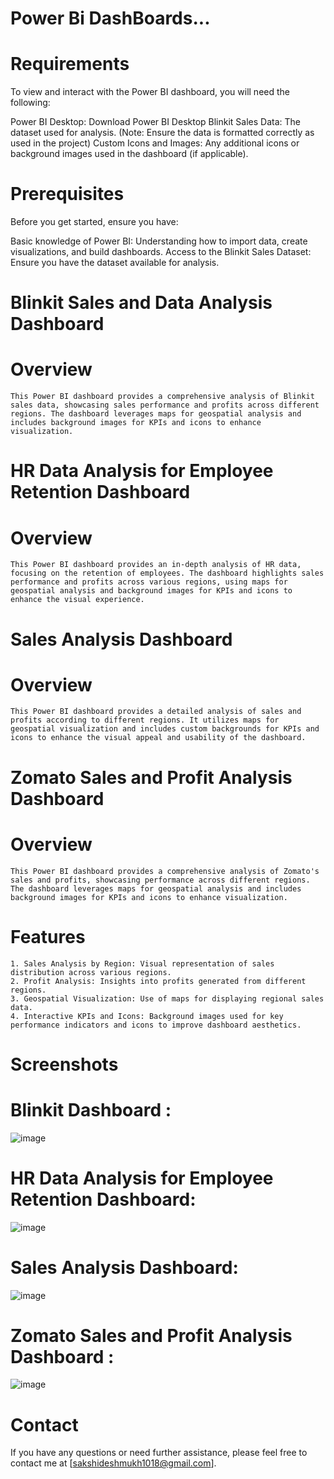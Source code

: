 # Power Bi DashBoards...

# Requirements
To view and interact with the Power BI dashboard, you will need the following:

Power BI Desktop: Download Power BI Desktop
Blinkit Sales Data: The dataset used for analysis. (Note: Ensure the data is formatted correctly as used in the project)
Custom Icons and Images: Any additional icons or background images used in the dashboard (if applicable).

# Prerequisites
Before you get started, ensure you have:

Basic knowledge of Power BI: Understanding how to import data, create visualizations, and build dashboards.
Access to the Blinkit Sales Dataset: Ensure you have the dataset available for analysis.

# Blinkit Sales and Data Analysis Dashboard
  # Overview
    This Power BI dashboard provides a comprehensive analysis of Blinkit sales data, showcasing sales performance and profits across different regions. The dashboard leverages maps for geospatial analysis and includes background images for KPIs and icons to enhance visualization.
  

# HR Data Analysis for Employee Retention Dashboard
# Overview
    This Power BI dashboard provides an in-depth analysis of HR data, focusing on the retention of employees. The dashboard highlights sales performance and profits across various regions, using maps for geospatial analysis and background images for KPIs and icons to enhance the visual experience.


# Sales Analysis Dashboard
# Overview
    This Power BI dashboard provides a detailed analysis of sales and profits according to different regions. It utilizes maps for geospatial visualization and includes custom backgrounds for KPIs and icons to enhance the visual appeal and usability of the dashboard.


# Zomato Sales and Profit Analysis Dashboard
# Overview
    This Power BI dashboard provides a comprehensive analysis of Zomato's sales and profits, showcasing performance across different regions. The dashboard leverages maps for geospatial analysis and includes background images for KPIs and icons to enhance visualization.

# Features 
    1. Sales Analysis by Region: Visual representation of sales distribution across various regions.
    2. Profit Analysis: Insights into profits generated from different regions.
    3. Geospatial Visualization: Use of maps for displaying regional sales data.
    4. Interactive KPIs and Icons: Background images used for key performance indicators and icons to improve dashboard aesthetics.

# Screenshots

  # Blinkit Dashboard :

   ![image](https://github.com/user-attachments/assets/af26f7c0-0627-4be5-9c5c-45dea067986a)

  # HR Data Analysis for Employee Retention Dashboard:


  ![image](https://github.com/user-attachments/assets/1d3162ba-da75-4bf9-9dab-f618488776ac)


  # Sales Analysis Dashboard:
 
 
  ![image](https://github.com/user-attachments/assets/66323256-c26e-4d39-99c0-7600b00fa187)


  # Zomato Sales and Profit Analysis Dashboard :


  ![image](https://github.com/user-attachments/assets/98423273-bd64-4f28-8a60-be445641f80e)


# Contact
If you have any questions or need further assistance, please feel free to contact me at [sakshideshmukh1018@gmail.com].
